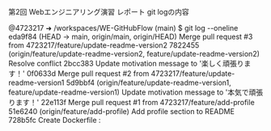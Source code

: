 第2回 Webエンジニアリング演習 レポート
git logの内容

@4723217 ➜ /workspaces/WE-GitHubFlow (main) $ git log --oneline
eda9f84 (HEAD -> main, origin/main, origin/HEAD) Merge pull request #3 from 4723217/feature/update-readme-version2
7822455 (origin/feature/update-readme-version2, feature/update-readme-version2) Resolve conflict
2bcc383 Update motivation message to '楽しく頑張ります！'
0f0633d Merge pull request #2 from 4723217/feature/update-readme-version1
5d9bbf4 (origin/feature/update-readme-version1, feature/update-readme-version1) Update motivation message to '本気で頑張ります！'
22e113f Merge pull request #1 from 4723217/feature/add-profile
51e6240 (origin/feature/add-profile) Add profile section to README
728b5fc Create Dockerfile
:
